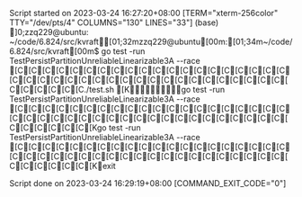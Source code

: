 Script started on 2023-03-24 16:27:20+08:00 [TERM="xterm-256color" TTY="/dev/pts/4" COLUMNS="130" LINES="33"]
(base) ]0;zzq229@ubuntu: ~/code/6.824/src/kvraft[01;32mzzq229@ubuntu[00m:[01;34m~/code/6.824/src/kvraft[00m$ go test -run TestPersistPartitionUnreliableLinearizable3A --race[C[C[C[C[C[C[C[C[C[C[C[C[C[C[C[C[C[C[C[C[C[C[C[C[C[C[C[C[C[C[C[C[C[C[C[C[C[C[C[C[C[C[C[C[C[C./test.sh [Kgo test -run TestPersistPartitionUnreliableLinearizable3A --race[C[C[C[C[C[C[C[C[C[C[C[C[C[C[C[C[C[C[C[C[C[C[C[C[C[C[C[C[C[C[C[C[C[C[C[C[C[C[C[C[C[C[C[C[C[C[Kgo test -run TestPersistPartitionUnreliableLinearizable3A --race[C[C[C[C[C[C[C[C[C[C[C[C[C[C[C[C[C[C[C[C[C[C[C[C[C[C[C[C[C[C[C[C[C[C[C[C[C[C[C[C[C[C[C[C[C[C[Kexit

Script done on 2023-03-24 16:29:19+08:00 [COMMAND_EXIT_CODE="0"]
